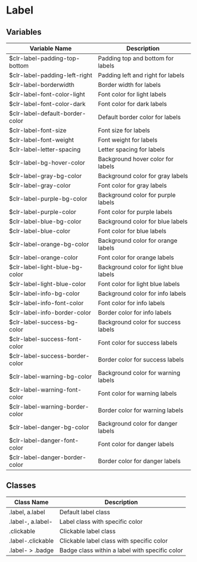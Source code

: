 # Label

## Variables

| Variable Name                   | Description                            |
| ------------------------------- | -------------------------------------- |
| $clr-label-padding-top-bottom   | Padding top and bottom for labels      |
| $clr-label-padding-left-right   | Padding left and right for labels      |
| $clr-label-borderwidth          | Border width for labels                |
| $clr-label-font-color-light     | Font color for light labels            |
| $clr-label-font-color-dark      | Font color for dark labels             |
| $clr-label-default-border-color | Default border color for labels        |
| $clr-label-font-size            | Font size for labels                   |
| $clr-label-font-weight          | Font weight for labels                 |
| $clr-label-letter-spacing       | Letter spacing for labels              |
| $clr-label-bg-hover-color       | Background hover color for labels      |
| $clr-label-gray-bg-color        | Background color for gray labels       |
| $clr-label-gray-color           | Font color for gray labels             |
| $clr-label-purple-bg-color      | Background color for purple labels     |
| $clr-label-purple-color         | Font color for purple labels           |
| $clr-label-blue-bg-color        | Background color for blue labels       |
| $clr-label-blue-color           | Font color for blue labels             |
| $clr-label-orange-bg-color      | Background color for orange labels     |
| $clr-label-orange-color         | Font color for orange labels           |
| $clr-label-light-blue-bg-color  | Background color for light blue labels |
| $clr-label-light-blue-color     | Font color for light blue labels       |
| $clr-label-info-bg-color        | Background color for info labels       |
| $clr-label-info-font-color      | Font color for info labels             |
| $clr-label-info-border-color    | Border color for info labels           |
| $clr-label-success-bg-color     | Background color for success labels    |
| $clr-label-success-font-color   | Font color for success labels          |
| $clr-label-success-border-color | Border color for success labels        |
| $clr-label-warning-bg-color     | Background color for warning labels    |
| $clr-label-warning-font-color   | Font color for warning labels          |
| $clr-label-warning-border-color | Border color for warning labels        |
| $clr-label-danger-bg-color      | Background color for danger labels     |
| $clr-label-danger-font-color    | Font color for danger labels           |
| $clr-label-danger-border-color  | Border color for danger labels         |

## Classes

| Class Name                      | Description                                    |
| ------------------------------- | ---------------------------------------------- |
| .label, a.label                 | Default label class                            |
| .label-<color>, a.label-<color> | Label class with specific color                |
| .clickable                      | Clickable label class                          |
| .label-<color>.clickable        | Clickable label class with specific color      |
| .label-<color> > .badge         | Badge class within a label with specific color |
